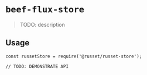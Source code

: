 # `beef-flux-store`

> TODO: description

## Usage

```
const russetStore = require('@russet/russet-store');

// TODO: DEMONSTRATE API
```
